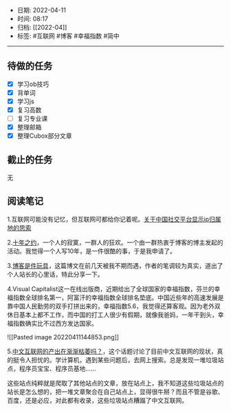 - 日期: 2022-04-11
- 时间: 08:17
- 归档: [[2022-04]]
- 标签: #互联网 #博客 #幸福指数 #简中
---

## 待做的任务

- [x] 学习ob技巧
- [x] 背单词
- [x] 学习js
- [x] 复习高数
- [ ] 复习专业课
- [x] 整理邮箱
- [x] 整理Cubox部分文章

## 截止的任务

无

## 阅读笔记

1.互联网可能没有记忆，但互联网可都给你记着呢。[关于中国社交平台显示ip归属地的思索](https://jiakai.page/post/articles/chinese-platform-show-ip)

2.[十年之约](https://www.foreverblog.cn/)，一个人的寂寞，一群人的狂欢。一个由一群热衷于博客的博主发起的活动。我觉得一个人写10年，是一件很酷的事，于是我申请了。

3.[博客是件玩具](https://pathos.page/a-blog-is-a-toy.html)，这篇博文在前几天被我不期而遇，作者的笔调较为真实，道出了个人站长的心里话，特此分享一下。

4.Visual Capitalist这一在线出版商，近期给出了全球国家的幸福指数，芬兰的幸福指数全球排名第一，阿富汗的幸福指数全球排名垫底。中国近些年的高速发展是靠中国人民勤劳的双手打拼出来的，幸福指数5.6，我觉得还算客观。因为老外双休日基本上都不工作，而中国的打工人很少有假期，就像我爸妈，一年干到头，幸福指数确实比不过西方发达国家。

![[Pasted image 20220411144853.png]]

5.[中文互联网的产出在渐渐枯萎吗？](https://www.zhihu.com/question/517051862/answer/2353062328)，这个话题讨论了目前中文互联网的现状，真的挺令人担忧的。学计算机，遇到某些问题后，去网上搜索。总是发现一堆垃圾站点，程序员宝宝、程序员基地......

这些站点纯粹就是爬取了其他站点的文章，放在站点上，我不知道这些垃圾站点的站长是怎么想的，把一堆文章聚合在自己站点上，显得很牛掰？而且不管是谷歌、百度，还是必应，对此都有收录，这些垃圾站点糟蹋了中文互联网。



